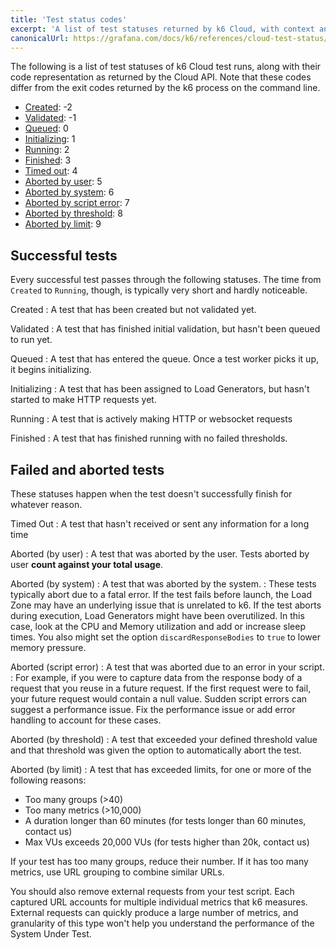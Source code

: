 ```yaml
---
title: 'Test status codes'
excerpt: 'A list of test statuses returned by k6 Cloud, with context and descriptions.'
canonicalUrl: https://grafana.com/docs/k6/references/cloud-test-status/
---
```


The following is a list of test statuses of k6 Cloud test runs, along with their code representation as returned by the Cloud API.
Note that these codes differ from the exit codes returned by the k6 process on the command line.

<Glossary>

- [Created](#created): -2
- [Validated](#validated): -1
- [Queued](#queued): 0
- [Initializing](#initializing): 1
- [Running](#running): 2
- [Finished](#finished): 3
- [Timed out](#timed-out): 4
- [Aborted by user](#aborted-by-user): 5
- [Aborted by system](#aborted-by-system): 6
- [Aborted by script error](#aborted-by-script-error): 7
- [Aborted by threshold](#aborted-by-threshold): 8
- [Aborted by limit](#aborted-by-limit): 9

</Glossary>

## Successful tests

Every successful test passes through the following statuses.
The time from `Created` to `Running`, though, is typically very short and hardly noticeable.

<DescriptionList>

Created
: A test that has been created but not validated yet.

Validated
: A test that has finished initial validation, but hasn't been queued to run yet.

Queued
: A test that has entered the queue. Once a test worker picks it up, it begins initializing.

Initializing
: A test that has been assigned to Load Generators, but hasn't started to make HTTP requests yet.

Running
: A test that is actively making HTTP or websocket requests

Finished
: A test that has finished running with no failed thresholds.

</DescriptionList>

## Failed and aborted tests

These statuses happen when the test doesn't successfully finish for whatever reason.

<DescriptionList>

Timed Out
: A test that hasn't received or sent any information for a long time

Aborted (by user)
: A test that was aborted by the user. Tests aborted by user **count against your total usage**.

Aborted (by system)
: A test that was aborted by the system.
: These tests typically abort due to a fatal error. If the test fails before launch, the Load Zone may have an underlying issue that is unrelated to k6. If the test aborts during execution, Load Generators might have been overutilized. In this case, look at the CPU and Memory utilization and add or increase sleep times. You also might set the option `discardResponseBodies` to `true` to lower memory pressure.

Aborted (script error)
: A test that was aborted due to an error in your script.
: For example, if you were to capture data from the response body of a request that you reuse in a future request. If the first request were to fail, your future request would contain a null value. Sudden script errors can suggest a performance issue. Fix the performance issue or add error handling to account for these cases.

Aborted (by threshold)
: A test that exceeded your defined threshold value and that threshold was given the option to automatically abort the test.

Aborted (by limit)
: A test that has exceeded limits, for one or more of the following reasons:

</DescriptionList>

  - Too many groups (>40)
  - Too many metrics (>10,000)
  - A duration longer than 60 minutes (for tests longer than 60 minutes, contact us)
  - Max VUs exceeds 20,000 VUs (for tests higher than 20k, contact us)

If your test has too many groups, reduce their number.
If it has too many metrics, use URL grouping to combine similar URLs.

You should also remove external requests from your test script.
Each captured URL accounts for multiple individual metrics that k6 measures.
External requests can quickly produce a large number of metrics, and granularity of this type won't help you understand the performance of the System Under Test.

